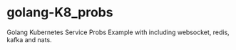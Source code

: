 # golang-K8_probs
Golang Kubernetes Service Probs Example with including websocket, redis, kafka and nats.
